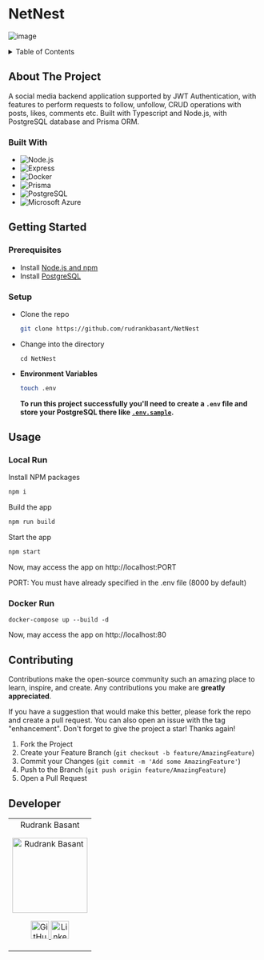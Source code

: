 # NetNest
![image](https://github.com/rudrankbasant/NetNest/assets/85751479/8484eefc-756f-4a0e-9187-11b9fcbd6774)


<!-- TABLE OF CONTENTS -->
<details>
  <summary>Table of Contents</summary>
  <ol>
    <li>
      <a href="#about-the-project">About The Project</a>
      <ul>
        <li><a href="#built-with">Built With</a></li>
      </ul>
    </li>
    <li><a href="#deployment">Deployment</a></li>
    <li>
      <a href="#getting-started">Getting Started</a>
      <ul>
        <li><a href="#prerequisites">Prerequisites</a></li>
        <li><a href="#installation">Installation</a></li>
      </ul>
    </li>
    <li>
      <a href="#usage">Usage</a>
      <ul>
        <li><a href="#local-run">Local Run</a></li>
        <li><a href="#docker-run">Docker Run</a></li>
      </ul>
    </li>
    <li><a href="#design-document">Design Document</a></li>
    <li><a href="#contributing">Contributing</a></li>
    <li><a href="#license">License</a></li>
    <li><a href="#contact">Contact</a></li>
  </ol>
</details>



## About The Project

A social media backend application supported by JWT Authentication, with features to perform requests to follow, unfollow, CRUD operations with posts, likes, comments etc. Built with Typescript and Node.js, with PostgreSQL database and Prisma ORM.


### Built With

- ![Node.js](https://img.shields.io/badge/Node.js-43853D?style=for-the-badge&logo=node.js&logoColor=white)
- ![Express](https://img.shields.io/badge/Express.js-404D59?style=for-the-badge)
- ![Docker](https://img.shields.io/badge/Docker-2CA5E0?style=for-the-badge&logo=docker&logoColor=white)
- ![Prisma](https://img.shields.io/badge/Prisma-3982CE?style=for-the-badge&logo=Prisma&logoColor=white)
- ![PostgreSQL](https://img.shields.io/badge/PostgreSQL-316192?style=for-the-badge&logo=postgresql&logoColor=white)
- ![Microsoft Azure](https://img.shields.io/badge/Microsoft_Azure-0089D6?style=for-the-badge&logo=microsoft-azure&logoColor=white)


## Getting Started

### Prerequisites

- Install [Node.js and npm](https://nodejs.org/en/download/)
- Install [PostgreSQL](https://www.postgresql.org/download/)

### Setup

- Clone the repo

  ```sh
  git clone https://github.com/rudrankbasant/NetNest
  ```

- Change into the directory

  ```shell
  cd NetNest
  ```

- **Environment Variables**

  ```sh
  touch .env
  ```

  **To run this project successfully you'll need to create a `.env` file and store your PostgreSQL there like [`.env.sample`](https://github.com/rudrankbasant/NetNest/blob/main/.env.sample).**

<!-- USAGE EXAMPLES -->


## Usage

### Local Run

Install NPM packages

```sh
npm i
```

Build the app

```sh
npm run build
```

Start the app

```sh
npm start
```
Now, may access the app on http://localhost:PORT

PORT: You must have already specified in the .env file (8000 by default)

### Docker Run

```dh
docker-compose up --build -d
```

Now, may access the app on http://localhost:80


## Contributing

Contributions make the open-source community such an amazing place to learn, inspire, and create. Any contributions you make are **greatly appreciated**.

If you have a suggestion that would make this better, please fork the repo and create a pull request. You can also open an issue with the tag "enhancement".
Don't forget to give the project a star! Thanks again!

1. Fork the Project
2. Create your Feature Branch (`git checkout -b feature/AmazingFeature`)
3. Commit your Changes (`git commit -m 'Add some AmazingFeature'`)
4. Push to the Branch (`git push origin feature/AmazingFeature`)
5. Open a Pull Request

## Developer

<table>
	<tr align="center">
		<td>
		Rudrank Basant
		<p align="center">
			<img src = "https://avatars.githubusercontent.com/u/85751479?v=4" width="150" height="150" alt="Rudrank Basant">
		</p>
			<p align="center">
				<a href = "https://github.com/rudrankbasant">
					<img src = "http://www.iconninja.com/files/241/825/211/round-collaboration-social-github-code-circle-network-icon.svg" width="36" height = "36" alt="GitHub"/>
				</a>
				<a href = "https://www.linkedin.com/in/rudrankbasant/">
					<img src = "http://www.iconninja.com/files/863/607/751/network-linkedin-social-connection-circular-circle-media-icon.svg" width="36" height="36" alt="LinkedIn"/>
				</a>
			</p>
		</td>
	</tr>
</table>



